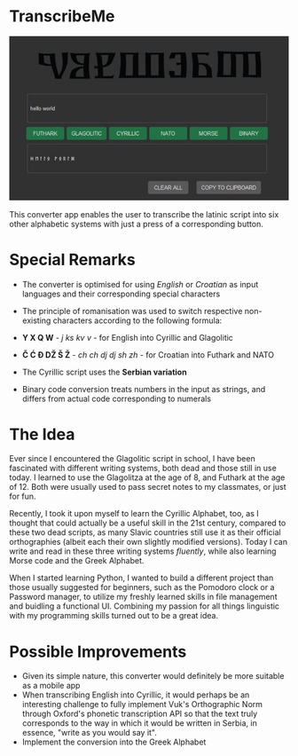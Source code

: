 # TranscribeMe
![Screenshot](preview.JPG)

This converter app enables the user to transcribe the latinic script into six other alphabetic systems with just a press of a corresponding button. 

# Special Remarks
- The converter is optimised for using _English_ or _Croatian_ as input languages and their corresponding special characters

- The principle of romanisation was used to switch respective non-existing characters according to the following formula:
- **Y X Q W** - _j ks kv v_ - for English into Cyrillic and Glagolitic
- **Č Ć Đ DŽ Š Ž** - _ch ch dj dj sh zh_ - for Croatian into Futhark and NATO

- The Cyrillic script uses the **Serbian variation**
- Binary code conversion treats numbers in the input as strings, and differs from actual code corresponding to numerals

# The Idea
Ever since I encountered the Glagolitic script in school, I have been fascinated with different writing systems, both dead and those still in use today. I learned to use the Glagolitza at the age of 8, and Futhark at the age of 12. Both were usually used to pass secret notes to my classmates, or just for fun. 

Recently, I took it upon myself to learn the Cyrillic Alphabet, too, as I thought that could actually be a useful skill in the 21st century, compared to these two dead scripts, as many Slavic countries still use it as their official orthographies (albeit each their own slightly modified versions). Today I can write and read in these three writing systems _fluently_, while also learning Morse code and the Greek Alphabet. 

When I started learning Python, I wanted to build a different project than those usually suggested for beginners, such as the Pomodoro clock or a Password manager, to utilize my freshly learned skills in file management and buidling a functional UI. Combining my passion for all things linguistic with my programming skills turned out to be a great idea. 

# Possible Improvements
- Given its simple nature, this converter would definitely be more suitable as a mobile app
- When transcribing English into Cyrillic, it would perhaps be an interesting challenge to fully implement Vuk's Orthographic Norm through Oxford's phonetic transcription API so that the text truly corresponds to the way in which it would be written in Serbia, in essence, "write as you would say it". 
- Implement the conversion into the Greek Alphabet
